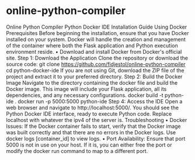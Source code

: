 # online-python-compiler
 Online Python Compiler
Python Docker IDE Installation Guide Using Docker 
Prerequisites 
Before beginning the installation, ensure that you have Docker installed on your system. Docker 
will handle the creation and management of the container where both the Flask application and 
Python execution environment reside. 
• Download and install Docker from Docker's official site. 
Step 1: Download the Application 
Clone the repository or download the source code: 
git clone https://github.com/fidjestol/online-python-compiler 
cd python-docker-ide 
If you are not using Git, download the ZIP file of the project and extract it to your preferred 
directory. 
Step 2: Build the Docker Image 
Navigate to the directory containing the docker file and build the Docker image. This image will 
include your Flask application, all its dependencies, and any necessary configurations. 
docker build -t python-ide . 
docker run -p 5000:5000 python-ide 
Step 4: Access the IDE 
Open a web browser and navigate to http://localhost:5000/. You should see the 
Python Docker IDE interface, ready to execute Python code. Replace localhost with whatever the 
ipv4 of the server is. 
Troubleshooting 
• Docker Issues: If the Docker container fails to start, verify that the Docker image was 
built correctly and that there are no errors in the Docker logs. Use docker logs 
[container_id] to view logs. 
• Port Availability: Ensure that port 5000 is not in use on your host. If it is, you can either 
free the port or modify the docker run command to map to a different port. 
